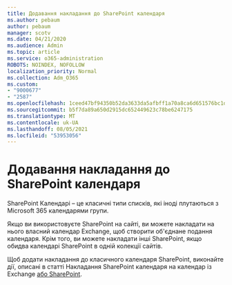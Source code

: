 ```yaml
---
title: Додавання накладання до SharePoint календаря
ms.author: pebaum
author: pebaum
manager: scotv
ms.date: 04/21/2020
ms.audience: Admin
ms.topic: article
ms.service: o365-administration
ROBOTS: NOINDEX, NOFOLLOW
localization_priority: Normal
ms.collection: Adm_O365
ms.custom:
- "9000677"
- "2587"
ms.openlocfilehash: 1ceed47bf94350b52da3633da5afbff1a70a8ca6d651576bc1d89acdbaf7af65
ms.sourcegitcommit: b5f7da89a650d2915dc652449623c78be6247175
ms.translationtype: MT
ms.contentlocale: uk-UA
ms.lasthandoff: 08/05/2021
ms.locfileid: "53953056"
---
```

# <a name="adding-an-overlay-to-a-sharepoint-calendar"></a>Додавання накладання до SharePoint календаря

SharePoint Календарі – це класичні типи списків, які іноді плутаються з Microsoft 365 календарями групи.
 
Якщо ви використовуєте SharePoint на сайті, ви можете накладати на нього власний календар Exchange, щоб створити об'єднане подання календаря. Крім того, ви можете накладати інші SharePoint, якщо обидва календарі SharePoint в одній колекції сайтів.
 
Щоб додати накладання до класичного календаря SharePoint, виконайте дії, описані в статті Накладання SharePoint календаря на календар із Exchange [або SharePoint](https://support.office.com/article/Overlay-a-SharePoint-calendar-with-a-calendar-from-Exchange-or-SharePoint-4CAEBE59-3994-4A94-9322-B31ABB8A5E9A).
